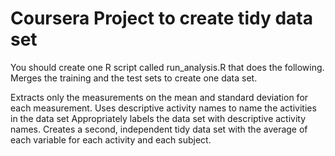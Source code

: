 # Coursera Project to create tidy data set


You should create one R script called run_analysis.R that does the following.
Merges the training and the test sets to create one data set.

Extracts only the measurements on the mean and standard deviation for each measurement.
Uses descriptive activity names to name the activities in the data set
Appropriately labels the data set with descriptive activity names.
Creates a second, independent tidy data set with the average of each variable for each activity and each subject.
